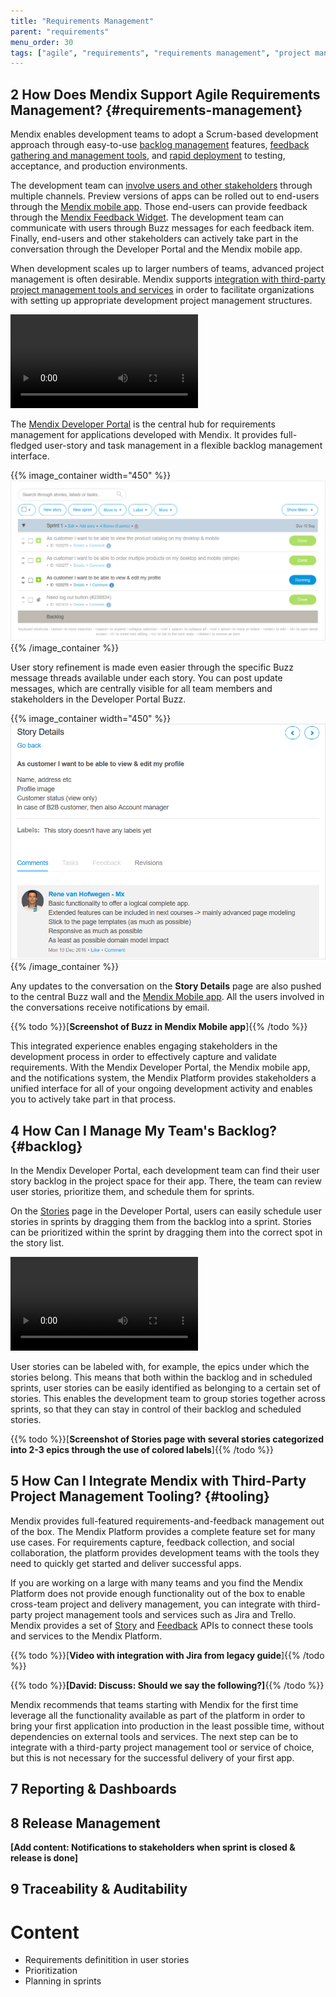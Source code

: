 ```yaml
---
title: "Requirements Management"
parent: "requirements"
menu_order: 30
tags: ["agile", "requirements", "requirements management", "project management", "feedback", "dashboard", "traceability"]
---
```


## 2 How Does Mendix Support Agile Requirements Management? {#requirements-management}

Mendix enables development teams to adopt a Scrum-based development approach through easy-to-use [backlog management](#backlog) features, [feedback gathering and management tools](feedback-management#feedback-management), and [rapid deployment](devops-overview#support-devops) to testing, acceptance, and production environments.

The development team can [involve users and other stakeholders](collaboration-channels#stakeholder-involvement) through multiple channels. Preview versions of apps can be rolled out to end-users through the [Mendix mobile app](https://docs.mendix.com/refguide/getting-the-mendix-app). Those end-users can provide feedback through the [Mendix Feedback Widget](https://appstore.home.mendix.com/link/app/199/). The development team can communicate with users through Buzz messages for each feedback item. Finally, end-users and other stakeholders can actively take part in the conversation through the Developer Portal and the Mendix mobile app.

When development scales up to larger numbers of teams, advanced project management is often desirable. Mendix supports [integration with third-party project management tools and services](#tooling) in order to facilitate organizations with setting up appropriate development project management structures.

<video controls src="attachments/agile/MCA_FullAgileLifecycle-2.mp4">VIDEO</video>

The [Mendix Developer Portal](https://docs.mendix.com/developerportal/) is the central hub for requirements management for applications developed with Mendix. It provides full-fledged user-story and task management in a flexible backlog management interface.

{{% image_container width="450" %}}
![](attachments/agile/stories.png)
{{% /image_container %}}

User story refinement is made even easier through the specific Buzz message threads available under each story. You can post update messages, which are centrally visible for all team members and stakeholders in the Developer Portal Buzz.

{{% image_container width="450" %}}
![](attachments/agile/story-detail.png)
{{% /image_container %}}

Any updates to the conversation on the **Story Details** page are also pushed to the central Buzz wall and the [Mendix Mobile app](https://docs.mendix.com/refguide/getting-the-mendix-app). All the users involved in the conversations receive notifications by email.

{{% todo %}}[**Screenshot of Buzz in Mendix Mobile app**]{{% /todo %}}

This integrated experience enables engaging stakeholders in the development process in order to effectively capture and validate requirements. With the Mendix Developer Portal, the Mendix mobile app, and the notifications system, the Mendix Platform provides stakeholders a unified interface for all of your ongoing development activity and enables you to actively take part in that process.

## 4 How Can I Manage My Team's Backlog? {#backlog}

In the Mendix Developer Portal, each development team can find their user story backlog in the project space for their app. There, the team can review user stories, prioritize them, and schedule them for sprints.

On the [Stories](https://docs.mendix.com/developerportal/collaborate/stories) page in the Developer Portal, users can easily schedule user stories in sprints by dragging them from the backlog into a sprint. Stories can be prioritized within the sprint by dragging them into the correct spot in the story list.

<video controls  src="attachments/agile/story-sprint.mp4">VIDEO</video>

User stories can be labeled with, for example, the epics under which the stories belong. This means that both within the backlog and in scheduled sprints, user stories can be easily identified as belonging to a certain set of stories. This enables the development team to group stories together across sprints, so that they can stay in control of their backlog and scheduled stories.

{{% todo %}}[**Screenshot of Stories page with several stories categorized into 2-3 epics through the use of colored labels**]{{% /todo %}}

## 5 How Can I Integrate Mendix with Third-Party Project Management Tooling? {#tooling}

Mendix provides full-featured requirements-and-feedback management out of the box. The Mendix Platform provides a complete feature set for many use cases. For requirements capture, feedback collection, and social collaboration, the platform provides development teams with the tools they need to quickly get started and deliver successful apps.

If you are working on a large with many teams and you find the Mendix Platform does not provide enough functionality out of the box to enable cross-team project and delivery management, you can integrate with third-party project management tools and services such as Jira and Trello. Mendix provides a set of [Story](https://docs.mendix.com/apidocs-mxsdk/apidocs/stories-api) and [Feedback](https://docs.mendix.com/apidocs-mxsdk/apidocs/feedback-api) APIs to connect these tools and services to the Mendix Platform.

{{% todo %}}[**Video with integration with Jira from legacy guide**]{{% /todo %}}

{{% todo %}}**[David: Discuss: Should we say the following?]**{{% /todo %}}

Mendix recommends that teams starting with Mendix for the first time leverage all the functionality available as part of the platform in order to bring your first application into production in the least possible time, without dependencies on external tools and services. The next step can be to integrate with a third-party project management tool or service of choice, but this is not necessary for the successful delivery of your first app.

## 7 Reporting & Dashboards

## 8 Release Management

**[Add content: Notifications to stakeholders when sprint is closed & release is done]**

## 9 Traceability & Auditability

# Content
* Requirements definitition in user stories
* Prioritization
* Planning in sprints
